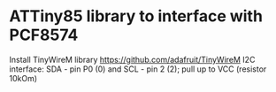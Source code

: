 # ATTiny85 library to interface with PCF8574
Install TinyWireM library https://github.com/adafruit/TinyWireM
I2C interface: SDA - pin P0 (0) and SCL - pin 2 (2); pull up to VCC (resistor 10kOm)